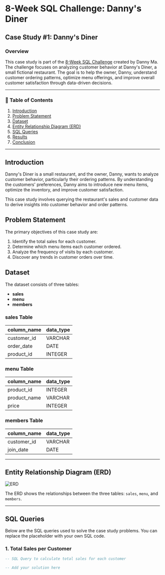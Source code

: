 # 8-Week SQL Challenge: Danny's Diner

## Case Study #1: Danny's Diner

### Overview

This case study is part of the [8-Week SQL Challenge](https://8weeksqlchallenge.com) created by Danny Ma. The challenge focuses on analyzing customer behavior at Danny's Diner, a small fictional restaurant. The goal is to help the owner, Danny, understand customer ordering patterns, optimize menu offerings, and improve overall customer satisfaction through data-driven decisions.

---

### 📝 **Table of Contents**
1. [Introduction](#introduction)
2. [Problem Statement](#problem-statement)
3. [Dataset](#dataset)
4. [Entity Relationship Diagram (ERD)](#entity-relationship-diagram-erd)
5. [SQL Queries](#sql-queries)
6. [Results](#results)
7. [Conclusion](#conclusion)

---

## Introduction

Danny's Diner is a small restaurant, and the owner, Danny, wants to analyze customer behavior, particularly their ordering patterns. By understanding the customers' preferences, Danny aims to introduce new menu items, optimize the inventory, and improve customer satisfaction.

This case study involves querying the restaurant's sales and customer data to derive insights into customer behavior and order patterns.

## Problem Statement

The primary objectives of this case study are:
1. Identify the total sales for each customer.
2. Determine which menu items each customer ordered.
3. Analyze the frequency of visits by each customer.
4. Discover any trends in customer orders over time.

## Dataset

The dataset consists of three tables:
- **sales**
- **menu**
- **members**

### sales Table
| column_name | data_type |
|-------------|-----------|
| customer_id | VARCHAR   |
| order_date  | DATE      |
| product_id  | INTEGER   |

### menu Table
| column_name | data_type |
|-------------|-----------|
| product_id | INTEGER   |
| product_name | VARCHAR   |
| price       | INTEGER   |

### members Table
| column_name | data_type |
|-------------|-----------|
| customer_id | VARCHAR   |
| join_date   | DATE      |

---

## Entity Relationship Diagram (ERD)

![ERD](path/to/your/ERD/image.png)

The ERD shows the relationships between the three tables: `sales`, `menu`, and `members`.

---

## SQL Queries

Below are the SQL queries used to solve the case study problems. You can replace the placeholder with your own SQL code.

### 1. Total Sales per Customer
```sql
-- SQL Query to calculate total sales for each customer

-- Add your solution here
